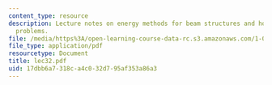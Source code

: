```yaml
---
content_type: resource
description: Lecture notes on energy methods for beam structures and how to solve
  problems.
file: /media/https%3A/open-learning-course-data-rc.s3.amazonaws.com/1-050-engineering-mechanics-i-fall-2007/17dbb6a7318ca4c032d795af353a86a3_lec32.pdf
file_type: application/pdf
resourcetype: Document
title: lec32.pdf
uid: 17dbb6a7-318c-a4c0-32d7-95af353a86a3
---
```

